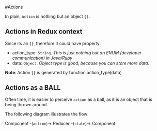 #Actions

In plain, `Action` is nothing but an object `{}`.


## Actions in Redux context

Since its an `{}`, therefore it could have property:

- action_type: `String`.  *This is just nothing but an ENUM (developer communication) in Java/Ruby*
- data: `Object`. *Object type is good, because you can store more data.*


**Note**: Action `{}` is generated by function action_type(data)


## Actions as a BALL

Often time, it is easier to perceive `action` as a ball, as it is an object that is being thrown around.

The following diagram illustrates the flow:

Component -(`action`)-> Reducer -(`state`)-> Component